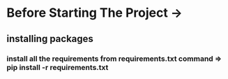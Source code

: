 
# Before Starting The Project ->
## installing packages
### install all the requirements from requirements.txt command => **pip install -r requirements.txt**
